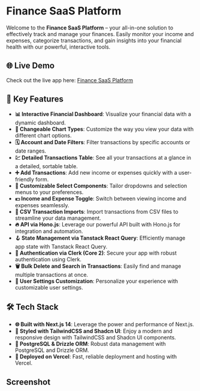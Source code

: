 # Finance SaaS Platform

Welcome to the **Finance SaaS Platform** – your all-in-one solution to effectively track and manage your finances. Easily monitor your income and expenses, categorize transactions, and gain insights into your financial health with our powerful, interactive tools.


## 🌐 Live Demo

Check out the live app here: [Finance SaaS Platform](https://finance-me-git-master-vvduths-projects.vercel.app/)


## 🌟 Key Features

- **📊 Interactive Financial Dashboard**: Visualize your financial data with a dynamic dashboard.
- **🔁 Changeable Chart Types**: Customize the way you view your data with different chart options.
- **🗓 Account and Date Filters**: Filter transactions by specific accounts or date ranges.
- **💹 Detailed Transactions Table**: See all your transactions at a glance in a detailed, sortable table.
- **➕ Add Transactions**: Add new income or expenses quickly with a user-friendly form.
- **🧩 Customizable Select Components**: Tailor dropdowns and selection menus to your preferences.
- **💵 Income and Expense Toggle**: Switch between viewing income and expenses seamlessly.
- **🔄 CSV Transaction Imports**: Import transactions from CSV files to streamline your data management.
- **🔥 API via Hono.js**: Leverage our powerful API built with Hono.js for integration and automation.
- **🪝 State Management via Tanstack React Query**: Efficiently manage app state with Tanstack React Query.
- **🔐 Authentication via Clerk (Core 2)**: Secure your app with robust authentication using Clerk.
- **🗑 Bulk Delete and Search in Transactions**: Easily find and manage multiple transactions at once.
- **👤 User Settings Customization**: Personalize your experience with customizable user settings.

## 🛠️ Tech Stack

- **🌐 Built with Next.js 14**: Leverage the power and performance of Next.js.
- **🎨 Styled with TailwindCSS and Shadcn UI**: Enjoy a modern and responsive design with TailwindCSS and Shadcn UI components.
- **💾 PostgreSQL & Drizzle ORM**: Robust data management with PostgreSQL and Drizzle ORM.
- **🚀 Deployed on Vercel**: Fast, reliable deployment and hosting with Vercel.

## Screenshot